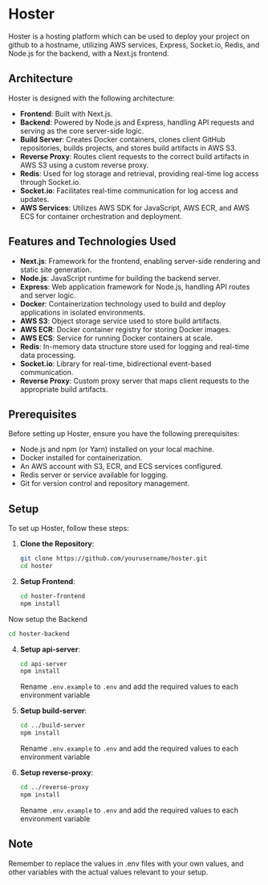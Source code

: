 # Hoster

Hoster is a hosting platform which can be used to deploy your project on github to a hostname, utilizing AWS services, Express, Socket.io, Redis, and Node.js for the backend, with a Next.js frontend.

## Architecture

Hoster is designed with the following architecture:

- **Frontend**: Built with Next.js.
- **Backend**: Powered by Node.js and Express, handling API requests and serving as the core server-side logic.
- **Build Server**: Creates Docker containers, clones client GitHub repositories, builds projects, and stores build artifacts in AWS S3.
- **Reverse Proxy**: Routes client requests to the correct build artifacts in AWS S3 using a custom reverse proxy.
- **Redis**: Used for log storage and retrieval, providing real-time log access through Socket.io.
- **Socket.io**: Facilitates real-time communication for log access and updates.
- **AWS Services**: Utilizes AWS SDK for JavaScript, AWS ECR, and AWS ECS for container orchestration and deployment.

## Features and Technologies Used

- **Next.js**: Framework for the frontend, enabling server-side rendering and static site generation.
- **Node.js**: JavaScript runtime for building the backend server.
- **Express**: Web application framework for Node.js, handling API routes and server logic.
- **Docker**: Containerization technology used to build and deploy applications in isolated environments.
- **AWS S3**: Object storage service used to store build artifacts.
- **AWS ECR**: Docker container registry for storing Docker images.
- **AWS ECS**: Service for running Docker containers at scale.
- **Redis**: In-memory data structure store used for logging and real-time data processing.
- **Socket.io**: Library for real-time, bidirectional event-based communication.
- **Reverse Proxy**: Custom proxy server that maps client requests to the appropriate build artifacts.

## Prerequisites

Before setting up Hoster, ensure you have the following prerequisites:

- Node.js and npm (or Yarn) installed on your local machine.
- Docker installed for containerization.
- An AWS account with S3, ECR, and ECS services configured.
- Redis server or service available for logging.
- Git for version control and repository management.

## Setup

To set up Hoster, follow these steps:

1. **Clone the Repository**:
   ```bash
   git clone https://github.com/yourusername/hoster.git
   cd hoster
   ```

2. **Setup Frontend**:
   ```bash
   cd hoster-frontend
   npm install
   ```
   
Now setup the Backend
   ```bash
   cd hoster-backend 
   ```

4. **Setup api-server**:
   ```bash 
   cd api-server
   npm install
   ```
   Rename `.env.example` to `.env` and add the required values to each environment variable

5. **Setup build-server**:
   ```bash 
   cd ../build-server
   npm install
   ```
   Rename `.env.example` to `.env` and add the required values to each environment variable

6. **Setup reverse-proxy**:
   ```bash 
   cd ../reverse-proxy
   npm install
   ```
   Rename `.env.example` to `.env` and add the required values to each environment variable

## Note

Remember to replace the values in .env files with your own values, and other variables with the actual values relevant to your setup.
